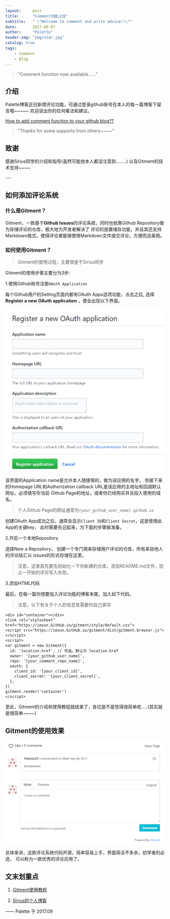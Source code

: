 ```yaml
---
layout:     post
title:      "Comment功能上线"
subtitle:   " \"Welcome to comment and write advice!!\""
date:       2017-09-07
author:     "Palette"
header-img: "img/star.jpg"
catalog: true
tags:
    - Comment
    - Blog
---
```


> "Comment function now available......"

## 介绍

Palette博客近日新增评论功能，可通过登录github账号在本人的每一篇博客下留言哦~~~~~
欢迎说出你的任何看法和建议。

[How to add comment function to your github blog??](#how)

> "Thanks for some supports from others~~~~"

## 致谢

感谢Sirius同学的介绍和指导(虽然可能他本人都没注意到........)
以及Gitment的技术支持~~~~


<p id="how"></p>
---

## 如何添加评论系统
### 什么是Gitment？

Gitment，一款基于**Github Issues**的评论系统，同时也依靠Github Repository做为存储评论的仓库，极大地为开发者解决了
评论的放置储存功能，并且其还支持Markdown格式，使得评论者能够使用Markdown文件提交评论，方便而且美观。

### 如何使用Gitment？

> Gitment的使用过程，主要借鉴于Sirius同学

Gitment的使用步骤主要分为3步:

1.使用Github账号注册`OAuth Application`

每个Github用户的Setting页面内都有OAuth Apps选项功能，点击之后, 选择**Register a new OAuth application**
，便会出现以下界面。

<img src="img/OAuth.png">

该界面的Application name是允许本人随便填的，做为该应用的名字。
但接下来的Homepage URL和Authorization callback URL是该应用的主地址和回调默认网址，必须填写你当前
Github Page的地址，或者你已经购买并且投入使用的域名。

> 个人Github Page的网址通常为`[your_github_user_name].github.io`

创建OAuth App成功之后，通常会显示`Client ID`和`Client Secret`，这是使用此App的关键key，
此时需要先记起来，为下面的步骤做准备。

2.开启一个本地Repository

选择New a Repository， 创建一个专门用来存储用户评论的仓库，所有来自他人的评论结汇以
issues的形式存储在这里。

> 注意，这里首先要先初始化一下你新建的仓库，添加README.md文件，防止一开始的评论写入失败。

3.添加HTML代码

最后，在每一篇你想要加入评论功能的博客末尾，加入如下代码。

> 注意，以下有关于个人的信息皆需要你自己填写

```
<div id="container"></div>
<link rel="stylesheet" href="https://imsun.GitHub.io/gitment/style/default.css">
<script src="https://imsun.GitHub.io/gitment/dist/gitment.browser.js"></script>
<script>
var gitment = new Gitment({
  id: 'location.href', // 可选。默认为 location.href
  owner: '[your_github_user_name]',
  repo: '[your_comment_repo_name]',
  oauth: {
    client_id: '[your_client_id]',
    client_secret: '[your_client_secret]',
  },
})
gitment.render('container')
</script>
```

至此，Gitment的介绍和使用教程就结束了，各位是不是觉得很简单呢.....(其实就是很简单~~~~)

## Gitment的使用效果

![](../img/comment.png)

总体来讲，这款评论系统代码开源，简单容易上手，界面简洁不多余，初学者的必选，
可以称为一款优秀的评论应用了。

## 文末划重点

1. [Gitment使用教程](https://imsun.net/posts/gitment-introduction/)

2. [Sirius的个人博客](http://siriussee.info)

—— Palette 于 2017.09

<div id="container"></div>
<link rel="stylesheet" href="https://imsun.GitHub.io/gitment/style/default.css">
<script src="https://imsun.GitHub.io/gitment/dist/gitment.browser.js"></script>
<script>
var gitment = new Gitment({
  id: 'location.href', // 可选。默认为 location.href
  owner: 'Palette25',
  repo: 'Comments',
  oauth: {
    client_id: 'a1ac2783392c3eef32c1',
    client_secret: '9f0d8a41ecc382d04af9eb51007e0696cbbb646f',
  },
})
gitment.render('container')
</script>


